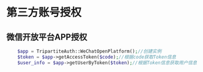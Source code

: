 # 第三方账号授权

## 微信开放平台APP授权

```php
    $app = TripartiteAuth::WeChatOpenPlatform();//创建实例
    $token = $app->getAccessToken($code);//根据code获取Token信息
    $user_info = $app->getUserByToken($token);//根据Token信息获取用户信息
```